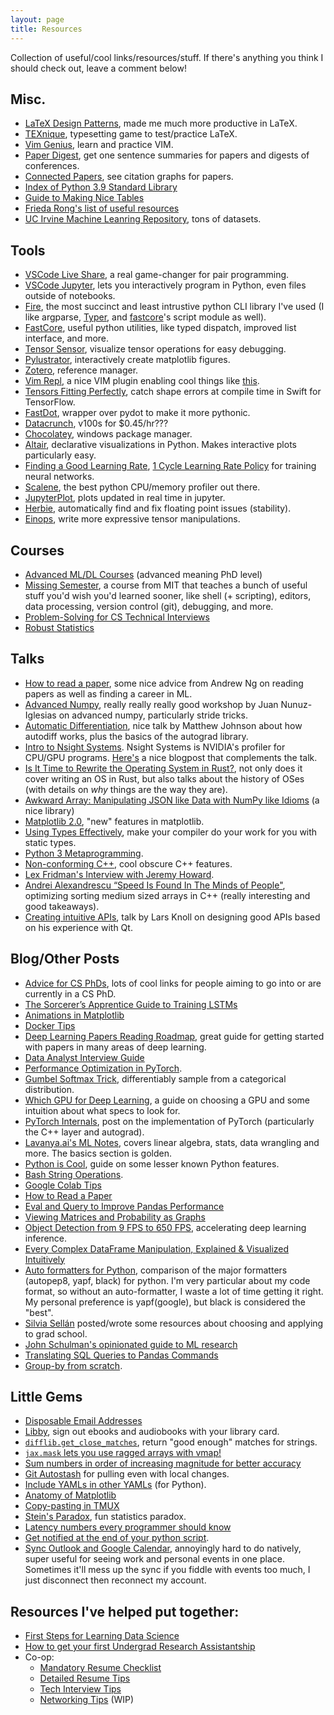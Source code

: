 ```yaml
---
layout: page
title: Resources
---
```


Collection of useful/cool links/resources/stuff. If there's anything you think I should check out, leave a comment below!

## Misc.
- [LaTeX Design Patterns](https://www.gleave.me/post/latex-design-patterns/), made me much more productive in LaTeX.
- [TEXnique](https://texnique.xyz/), typesetting game to test/practice LaTeX.
- [Vim Genius](http://www.vimgenius.com/), learn and practice VIM.
- [Paper Digest](https://www.paperdigest.org/), get one sentence summaries for papers and digests of conferences.
- [Connected Papers](https://www.connectedpapers.com/), see citation graphs for papers.
- [Index of Python 3.9 Standard Library](https://gist.github.com/jph00/d5981f649a83a754946964cf22322cb2)
- [Guide to Making Nice Tables](https://people.inf.ethz.ch/markusp/teaching/guides/guide-tables.pdf)
- [Frieda Rong's list of useful resources](https://dynalist.io/d/kA2h39HOsn9w2UrPBtRmRUdO)
- [UC Irvine Machine Leanring Repository](https://archive.ics.uci.edu/ml/index.php), tons of datasets.

## Tools
- [VSCode Live Share](https://code.visualstudio.com/blogs/2017/11/15/live-share), a real game-changer for pair programming.
- [VSCode Jupyter](https://code.visualstudio.com/docs/python/jupyter-support-py), lets you interactively program in Python, even files outside of notebooks.
- [Fire](https://github.com/google/python-fire), the most succinct and least intrustive python CLI library I've used (I like argparse, [Typer](https://typer.tiangolo.com/), and [fastcore](https://github.com/fastai/fastcore)'s script module as well).
- [FastCore](https://github.com/fastai/fastcore), useful python utilities, like typed dispatch, improved list interface, and more.
- [Tensor Sensor](https://explained.ai/tensor-sensor/index.html), visualize tensor operations for easy debugging.
- [Pylustrator](https://pylustrator.readthedocs.io/en/latest/), interactively create matplotlib figures.
- [Zotero](https://www.zotero.org/), reference manager.
- [Vim Repl](https://github.com/sillybun/vim-repl), a nice VIM plugin enabling cool things like [this](https://twitter.com/nicvadivelu/status/1226600113059045382).
- [Tensors Fitting Perfectly](https://github.com/google-research/swift-tfp), catch shape errors at compile time in Swift for TensorFlow.
- [FastDot](https://fastai.github.io/fastdot/), wrapper over pydot to make it more pythonic.
- [Datacrunch](https://course.fast.ai/start_datacrunch.html), v100s for $0.45/hr???
- [Chocolatey](https://chocolatey.org/docs/why), windows package manager.
- [Altair](https://altair-viz.github.io/gallery/index.html#interactive-charts), declarative visualizations in Python. Makes interactive plots particularly easy.
- [Finding a Good Learning Rate](https://sgugger.github.io/how-do-you-find-a-good-learning-rate.html), [1 Cycle Learning Rate Policy](https://sgugger.github.io/the-1cycle-policy.html#the-1cycle-policy) for training neural networks.
- [Scalene](https://github.com/emeryberger/scalene), the best python CPU/memory profiler out there.
- [JupyterPlot](https://lvwerra.github.io/jupyterplot/), plots updated in real time in jupyter.
- [Herbie](https://herbie.uwplse.org/), automatically find and fix floating point issues (stability).
- [Einops](https://arogozhnikov.github.io/einops/pytorch-examples.html), write more expressive tensor manipulations.

## Courses
- [Advanced ML/DL Courses](https://www.reddit.com/r/MachineLearning/comments/fdw0ax/d_advanced_courses_update/) (advanced meaning PhD level)
- [Missing Semester](https://missing.csail.mit.edu/), a course from MIT that teaches a bunch of useful stuff you'd wish you'd learned sooner, like shell (+ scripting), editors, data processing, version control (git), debugging, and more.
- [Problem-Solving for CS Technical Interviews](https://web.stanford.edu/class/cs9/)
- [Robust Statistics](https://youtu.be/txnftFoHHbo)

## Talks
- [How to read a paper](https://youtu.be/733m6qBH-jI), some nice advice from Andrew Ng on reading papers as well as finding a career in ML.
- [Advanced Numpy](https://youtu.be/cYugp9IN1-Q), really really really good workshop by Juan Nunuz-Iglesias on advanced numpy, particularly stride tricks.
- [Automatic Differentiation](http://videolectures.net/deeplearning2017_johnson_automatic_differentiation/), nice talk by Matthew Johnson about how autodiff works, plus the basics of the autograd library.
- [Intro to Nsight Systems](https://youtu.be/WA8C48FJi3c). Nsight Systems is NVIDIA's profiler for CPU/GPU programs.  [Here's](https://developer.nvidia.com/blog/nsight-systems-exposes-gpu-optimization/) a nice blogpost that complements the talk.
- [Is It Time to Rewrite the Operating System in Rust?](https://youtu.be/HgtRAbE1nBM), not only does it cover writing an OS in Rust, but also talks about the history of OSes (with details on _why_ things are the way they are).
- [Awkward Array: Manipulating JSON like Data with NumPy like Idioms](https://youtu.be/WlnUF3LRBj4) (a nice library)
- [Matplotlib 2.0](https://youtu.be/wwUIEflrTCk), "new" features in matplotlib.
- [Using Types Effectively](https://youtu.be/ojZbFIQSdl8), make your compiler do your work for you with static types.
- [Python 3 Metaprogramming](https://youtu.be/sPiWg5jSoZI).
- [Non-conforming C++](https://youtu.be/IAdLwUXRUvg), cool obscure C++ features.
- [Lex Fridman's Interview with Jeremy Howard](https://youtu.be/J6XcP4JOHmk).
- [Andrei Alexandrescu “Speed Is Found In The Minds of People"](https://youtu.be/FJJTYQYB1JQ), optimizing sorting medium sized arrays in C++ (really interesting and good takeaways).
- [Creating intuitive APIs](https://youtu.be/iVHDQagLsrg), talk by Lars Knoll on designing good APIs based on his experience with Qt.

## Blog/Other Posts
- [Advice for CS PhDs](https://phdadvice.carrd.co/), lots of cool links for people aiming to go into or are currently in a CS PhD.
- [The Sorcerer’s Apprentice Guide to Training LSTMs](https://www.niklasschmidinger.com/posts/2020-09-09-lstm-tricks/)
- [Animations in Matplotlib](https://www.kdnuggets.com/2019/05/animations-with-matplotlib.html)
- [Docker Tips](https://notes.hamel.dev/docs/docker/Docker-In-Action.html)
- [Deep Learning Papers Reading Roadmap](https://github.com/floodsung/Deep-Learning-Papers-Reading-Roadmap), great guide for getting started with papers in many areas of deep learning.
- [Data Analyst Interview Guide](https://www.notion.so/The-Data-Analyst-Interview-Guide-ede5f83551584950a040da9501dab248)
- [Performance Optimization in PyTorch](https://pytorch.org/tutorials/recipes/recipes/tuning_guide.html).
- [Gumbel Softmax Trick](https://anotherdatum.com/gumbel-gan.html), differentiably sample from a categorical distribution.
- [Which GPU for Deep Learning](https://timdettmers.com/2020/09/07/which-gpu-for-deep-learning/), a guide on choosing a GPU and some intuition about what specs to look for.
- [PyTorch Internals](http://blog.ezyang.com/2019/05/pytorch-internals/), post on the implementation of PyTorch (particularly the C++ layer and autograd).
- [Lavanya.ai's ML Notes](https://www.notion.so/lavanyaai/Lavanya-ai-d43ba856316e47ab98969ab4a613c629), covers linear algebra, stats, data wrangling and more. The basics section is golden.
- [Python is Cool](https://github.com/chiphuyen/python-is-cool), guide on some lesser known Python features.
- [Bash String Operations](https://wizardzines.com/comics/parameter-expansion/).
- [Google Colab Tips](https://amitness.com/2020/06/google-colaboratory-tips/)
- [How to Read a Paper](http://blizzard.cs.uwaterloo.ca/keshav/home/Papers/data/07/paper-reading.pdf)
- [Eval and Query to Improve Pandas Performance](https://jakevdp.github.io/PythonDataScienceHandbook/03.12-performance-eval-and-query.html)
- [Viewing Matrices and Probability as Graphs](https://www.math3ma.com/blog/matrices-probability-graphs)
- [Object Detection from 9 FPS to 650 FPS](https://paulbridger.com/posts/video_analytics_pipeline_tuning/), accelerating deep learning inference.
- [Every Complex DataFrame Manipulation, Explained & Visualized Intuitively](https://medium.com/analytics-vidhya/every-dataframe-manipulation-explained-visualized-intuitively-dbeea7a5529e)
- [Auto formatters for Python](https://medium.com/3yourmind/auto-formatters-for-python-8925065f9505), comparison of the major formatters (autopep8, yapf, black) for python. I'm very particular about my code format, so without an auto-formatter, I waste a lot of time getting it right. My personal preference is yapf(google), but black is considered the "best".
- [Silvia Sellán](http://dgp.toronto.edu/~sgsellan/) posted/wrote some resources about choosing and applying to grad school.
- [John Schulman's opinionated guide to ML research](http://joschu.net/blog/opinionated-guide-ml-research.html)
- [Translating SQL Queries to Pandas Commands](https://medium.com/jbennetcodes/how-to-rewrite-your-sql-queries-in-pandas-and-more-149d341fc53e)
- [Group-by from scratch](https://jakevdp.github.io/blog/2017/03/22/group-by-from-scratch/).

## Little Gems
- [Disposable Email Addresses](http://guerrillamail.com/inbox)
- [Libby](https://libbyapp.com/welcome), sign out ebooks and audiobooks with your library card.
- [`difflib.get_close_matches`](https://twitter.com/pybites/status/1301956083930607617), return "good enough" matches for strings.
- [`jax.mask` lets you use ragged arrays with vmap!](https://twitter.com/remilouf/status/1306180863101743109?s=20)
- [Sum numbers in order of increasing magnitude for better accuracy](https://twitter.com/i/web/status/1302301255700627456)
- [Git Autostash](https://www.praqma.com/stories/git-autostash/) for pulling even with local changes.
- [Include YAMLs in other YAMLs](https://gist.github.com/joshbode/569627ced3076931b02f) (for Python).
- [Anatomy of Matplotlib](https://github.com/matplotlib/AnatomyOfMatplotlib)
- [Copy-pasting in TMUX](https://www.rushiagr.com/blog/2016/06/16/everything-you-need-to-know-about-tmux-copy-pasting-ubuntu/)
- [Stein's Paradox](https://twitter.com/i/web/status/1298274201682325509), fun statistics paradox.
- [Latency numbers every programmer should know](http://cheat.sh/latency)
- [Get notified at the end of your python script](https://towardsdatascience.com/how-to-get-a-notification-when-your-training-is-complete-with-python-2d39679d5f0f).
- [Sync Outlook and Google Calendar](https://phw198.github.io/OutlookGoogleCalendarSync/), annoyingly hard to do natively, super useful for seeing work and personal events in one place. Sometimes it'll mess up the sync if you fiddle with events too much, I just disconnect then reconnect my account.

## Resources I've helped put together:
- [First Steps for Learning Data Science](https://nicholasvadivelu.com/2020/08/30/learn-data-sci/)
- [How to get your first Undergrad Research Assistantship](https://nicholasvadivelu.com/2020/09/28/undergrad-research/)
- Co-op:
  - [Mandatory Resume Checklist](https://github.com/n2cholas/resume-checklist)
  - [Detailed Resume Tips](https://docs.google.com/document/d/1rIcPf0HxjhHT9nZPqRGgzvPDn1CoFBWDsfJ-jpbVQyw/edit?usp=sharing)
  - [Tech Interview Tips](https://docs.google.com/document/d/1digEGu1feM6hUmtX6Nas-_J_q-nI5ZjMMTnPHTGc1jA/edit?usp=sharing)
  - [Networking Tips](https://docs.google.com/document/d/1QtuCTKy-nFEoBr8fBwphpxIBYGKOoISjtl9GyDA66y8/edit?usp=sharing) (WIP)


<br>
<div class="related">
  <script src="https://utteranc.es/client.js"
          repo="n2cholas/n2cholas.github.io"
          issue-term="pathname"
          label="comment"
          theme="github-light"
          crossorigin="anonymous"
          async>
  </script>
</div>
